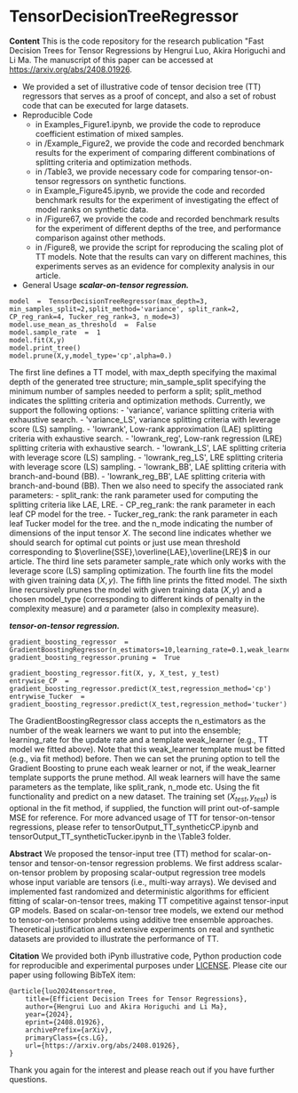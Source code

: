 
# TensorDecisionTreeRegressor

**Content**
This is the code repository for the research publication "Fast Decision Trees for Tensor Regressions by Hengrui Luo, Akira Horiguchi and Li Ma. 
The manuscript of this paper can be accessed at https://arxiv.org/abs/2408.01926. 

 - We provided a set of illustrative code of tensor decision tree (TT) regressors that serves as a proof of concept, and also a set of robust code that can be executed for large datasets.
 -  Reproducible Code
	 - in Examples_Figure1.ipynb, we provide the code to reproduce coefficient estimation of mixed samples.
	 - in /Example_Figure2, we provide the code and recorded benchmark results for the experiment of comparing different combinations of splitting criteria and optimization methods.
	 - in /Table3, we provide necessary code for comparing tensor-on-tensor regressors on synthetic functions.
	 - in Example_Figure45.ipynb, we provide the code and recorded benchmark results for the experiment of investigating the effect of model ranks on synthetic data.
	 - in /Figure67, we provide the code and recorded benchmark results for the experiment of different depths of the tree, and performance comparison against other methods.
	 - in /Figure8, we provide the script for reproducing the scaling plot of TT models. Note that the results can vary on different machines, this experiments serves as an evidence for complexity analysis in our article. 
 -  General Usage
***scalar-on-tensor regression.***
```
model  =  TensorDecisionTreeRegressor(max_depth=3, min_samples_split=2,split_method='variance', split_rank=2, CP_reg_rank=4, Tucker_reg_rank=3, n_mode=3)
model.use_mean_as_threshold  =  False
model.sample_rate  =  1
model.fit(X,y)
model.print_tree()
model.prune(X,y,model_type='cp',alpha=0.) 
```

The first line defines a TT model, with max_depth specifying the maximal depth of the generated tree structure; min_sample_split specifying the minimum number of samples needed to perform a split; split_method indicates the splitting criteria and optimization methods. Currently, we support the following options:
		- 'variance', variance splitting criteria with exhaustive search.
		- 'variance_LS', variance splitting criteria with leverage score (LS) sampling.
		- 'lowrank', Low-rank approximation (LAE) splitting criteria with exhaustive search.
		- 'lowrank_reg', Low-rank regression (LRE) splitting criteria with exhaustive search.
		- 'lowrank_LS', LAE splitting criteria with leverage score (LS) sampling.
		- 'lowrank_reg_LS', LRE splitting criteria with leverage score (LS) sampling.
		- 'lowrank_BB', LAE splitting criteria with branch-and-bound (BB).
		- 'lowrank_reg_BB', LAE splitting criteria with branch-and-bound (BB).
Then we also need to specify the associated rank parameters:
		- split_rank: the rank parameter used for computing the splitting criteria like LAE, LRE.
		- CP_reg_rank: the rank parameter in each leaf CP model for the tree.
		- Tucker_reg_rank: the rank parameter in each leaf Tucker model for the tree.
and the n_mode indicating the number of dimensions of the input tensor $X$.
The second line indicates whether we should search for optimal cut points or just use mean threshold corresponding to $\overline{SSE},\overline{LAE},\overline{LRE}$ in our article.
The third line sets parameter sample_rate which only works with the leverage score (LS) sampling optimization.
The fourth line fits the model with given training data $(X,y)$.
The fifth line prints the fitted model.
The sixth line recursively prunes the model with given training data $(X,y)$ and a chosen model_type (corresponding to different kinds of penalty in the complexity measure) and $\alpha$ parameter (also in complexity measure).



***tensor-on-tensor regression.***
```
gradient_boosting_regressor  = GradientBoostingRegressor(n_estimators=10,learning_rate=0.1,weak_learner=model)
gradient_boosting_regressor.pruning =  True

gradient_boosting_regressor.fit(X, y, X_test, y_test)
entrywise_CP  =  gradient_boosting_regressor.predict(X_test,regression_method='cp')
entrywise_Tucker  =  gradient_boosting_regressor.predict(X_test,regression_method='tucker')
```
The GradientBoostingRegressor class accepts the n_estimators as the number of the weak learners we want to put into the ensemble; learning_rate for the update rate and a template weak_learner (e.g., TT model we fitted above). Note that this weak_learner template must be fitted (e.g., via fit method) before.
Then we can set the pruning option to tell the Gradient Boosting to prune each weak learner or not, if the weak_learner template supports the prune method. All weak learners will have the same parameters as the template, like split_rank, n_mode etc.
Using the fit functionality and predict on a new dataset. The training set $(X_{test}, y_{test})$ is optional in the fit method, if supplied, the function will print out-of-sample MSE for reference. 
For more advanced usage of TT for tensor-on-tensor regressions, please refer to tensorOutput_TT_syntheticCP.ipynb and tensorOutput_TT_syntheticTucker.ipynb in the \Table3 folder.


**Abstract**
We proposed the tensor-input tree (TT) method for scalar-on-tensor and tensor-on-tensor regression problems. We first address scalar-on-tensor problem by proposing scalar-output regression tree models whose input variable are tensors (i.e., multi-way arrays). We devised and implemented fast randomized and deterministic algorithms for efficient fitting of scalar-on-tensor trees, making TT competitive against tensor-input GP models. Based on scalar-on-tensor tree models, we extend our method to tensor-on-tensor problems using additive tree ensemble approaches.  Theoretical justification and extensive experiments on real and synthetic datasets are provided to illustrate the performance of TT.

**Citation**
We provided both iPynb illustrative code, Python production code for reproducible and experimental purposes under [LICENSE](https://github.com/hrluo/TensorDecisionTreeRegressor/blob/master/LICENSE).
Please cite our paper using following BibTeX item:

    @article{luo2024tensortree,
		title={Efficient Decision Trees for Tensor Regressions}, 
		author={Hengrui Luo and Akira Horiguchi and Li Ma},
		year={2024},
		eprint={2408.01926},
		archivePrefix={arXiv},
		primaryClass={cs.LG},
		url={https://arxiv.org/abs/2408.01926}, 
    }

Thank you again for the interest and please reach out if you have further questions.
